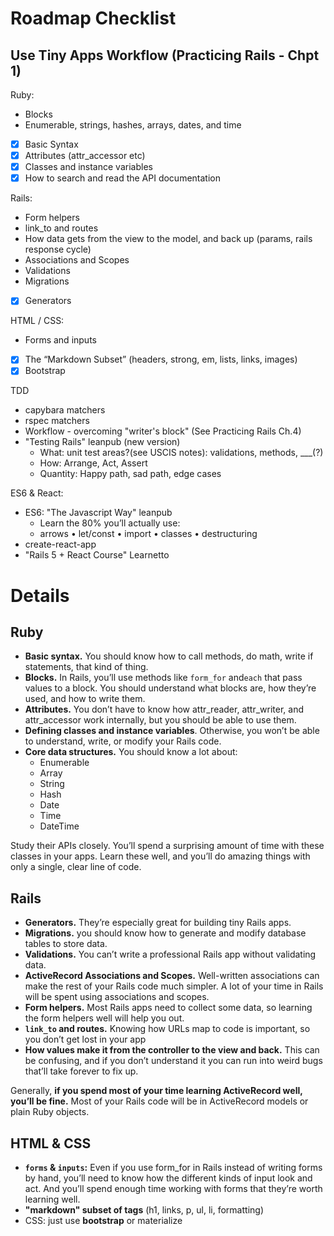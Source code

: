 # Roadmap Checklist
## Use Tiny Apps Workflow (Practicing Rails - Chpt 1)

Ruby:  
- Blocks
- Enumerable, strings, hashes, arrays, dates, and time
- [x] Basic Syntax
- [x] Attributes (attr_accessor etc)
- [x] Classes and instance variables
- [x] How to search and read the API documentation

Rails:  
- Form helpers
- link_to and routes
- How data gets from the view to the model, and back up (params, rails response cycle)
- Associations and Scopes
- Validations  
- Migrations
- [x] Generators

HTML / CSS:  
- Forms and inputs
- [x] The “Markdown Subset” (headers, strong, em, lists, links, images)
- [x] Bootstrap

TDD
- capybara matchers
- rspec matchers
- Workflow - overcoming "writer's block" (See Practicing Rails Ch.4)
- "Testing Rails" leanpub (new version)
  - What: unit test areas?(see USCIS notes): validations, methods, ___(?)
  - How: Arrange, Act, Assert
  - Quantity: Happy path, sad path, edge cases

ES6 & React:  
- ES6: "The Javascript Way" leanpub
  - Learn the 80% you’ll actually use:
  - arrows • let/const • import • classes • destructuring
- create-react-app
- "Rails 5 + React Course" Learnetto

# Details
## Ruby
- **Basic syntax.** You should know how to call methods, do math, write if statements, that kind of thing.
- **Blocks.** In Rails, you’ll use methods like `form_for` and`each` that pass values to a block. You should understand what blocks are, how they’re used, and how to write them.
- **Attributes.** You don’t have to know how attr_reader, attr_writer, and attr_accessor work internally, but you should be able to use them.
- **Defining classes and instance variables**. Otherwise, you won’t be able to understand, write, or modify your Rails code.
- **Core data structures.** You should know a lot about:
  - Enumerable
  - Array
  - String
  - Hash
  - Date
  - Time
  - DateTime  

Study their APIs closely. You’ll spend a surprising amount of time with these classes in your apps. Learn these well, and you’ll do amazing things with only a single, clear line of code.

## Rails
- **Generators.** They’re especially great for building tiny Rails apps.
- **Migrations.** you should know how to generate and modify database tables to store data.
- **Validations.** You can’t write a professional Rails app without validating data.
- **ActiveRecord Associations and Scopes.** Well-written associations can make the rest of your Rails code much simpler. A lot of your time in Rails will be spent using associations and scopes.
- **Form helpers.** Most Rails apps need to collect some data, so learning the form helpers well will help you out.
- **`link_to` and routes.** Knowing how URLs map to code is important, so you don’t get lost in your app
- **How values make it from the controller to the view and back.** This can be confusing, and if you don’t understand it you can run into weird bugs that’ll take forever to fix up.

Generally, **if you spend most of your time learning ActiveRecord well, you’ll be fine.** Most of your Rails code will be in ActiveRecord models or plain Ruby objects.

## HTML & CSS
- **`forms` & `inputs`:** Even if you use form_for in Rails instead of writing forms by hand, you’ll need to know how the different kinds of input look and act. And you’ll spend enough time working with forms that they’re worth learning well.
- **"markdown" subset of tags** (h1, links, p, ul, li, formatting)
- CSS: just use **bootstrap** or materialize